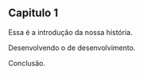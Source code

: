 ## Capitulo 1

Essa é a introdução da nossa história.

Desenvolvendo o de desenvolvimento. 

Conclusão.